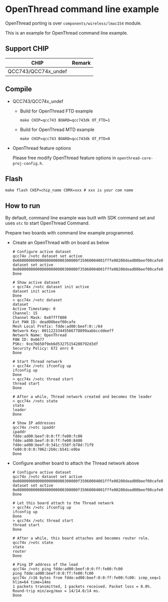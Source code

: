 # OpenThread command line example
OpenThread porting is over `components/wireless/lmac154` module. 

This is an example for OpenThread command line example.

## Support CHIP

|      CHIP        | Remark |
|:----------------:|:------:|
|QCC743/QCC74x_undef       |        |

## Compile
- QCC743/QCC74x_undef
    - Build for OpenThread FTD example
        ```shell
        make CHIP=qcc743 BOARD=qcc743dk OT_FTD=1
        ```
    
    - Build for OpenThread MTD example
        ```shell
        make CHIP=qcc743 BOARD=qcc743dk OT_FTD=0
        ```

- OpenThread feature options

  Please free modify OpenThread feature options in `openthread-core-proj-config.h`.

## Flash

```
make flash CHIP=chip_name COMX=xxx # xxx is your com name
```

## How to run

By default, command line example was built with SDK command set and uses `otc` to start OpenThread Command.

Prepare two boards with command line example programmed.

- Create an OpenThread with on board as below

  ```shell
  # Configure active dataset 
  qcc74x />otc dataset set active 0e080000000000000000000300000f35060004001fffe00208dead00beef00cafe0708fddead00beef0000051000112233445566778899aabbccddeeff030a4f70656e54687265616404109ce7b658f9eb6d53275154280792d3df0c0402a0f7f801026677
  dataset set active 0e080000000000000000000300000f35060004001fffe00208dead00beef00cafe0708fddead00beef0000051000112233445566778899aabbccddeeff030a4f70656e54687265616404109ce7b658f9eb6d53275154280792d3df0c0402a0f7f801026677
  Done
  
  # Show active dataset
  > qcc74x />otc dataset init active 
  dataset init active
  Done
  > qcc74x />otc dataset
  dataset
  Active Timestamp: 0
  Channel: 15
  Channel Mask: 0x07fff800
  Ext PAN ID: dead00beef00cafe
  Mesh Local Prefix: fdde:ad00:beef:0::/64
  Network Key: 00112233445566778899aabbccddeeff
  Network Name: OpenThread
  PAN ID: 0x6677
  PSKc: 9ce7b658f9eb6d53275154280792d3df
  Security Policy: 672 onrc 0
  Done
  
  # Start Thread network
  > qcc74x />otc ifconfig up
  ifconfig up
  Done
  > qcc74x />otc thread start
  thread start
  Done
  
  # After a while, Thread network created and becomes the leader
  > qcc74x />otc state
  state
  leader
  Done
  
  # Show IP addresses
  qcc74x />otc ipaddr
  ipaddr
  fdde:ad00:beef:0:0:ff:fe00:fc00
  fdde:ad00:beef:0:0:ff:fe00:8400
  fdde:ad00:beef:0:341c:558f:b78d:71f9
  fe80:0:0:0:7062:2b0c:b541:e9be
  Done
  
  ```

- Configure another board to attach the Thread network above

  ```shell
  # Configure active dataset 
  qcc74x />otc dataset set active 0e080000000000000000000300000f35060004001fffe00208dead00beef00cafe0708fddead00beef0000051000112233445566778899aabbccddeeff030a4f70656e54687265616404109ce7b658f9eb6d53275154280792d3df0c0402a0f7f801026677
  dataset set active 0e080000000000000000000300000f35060004001fffe00208dead00beef00cafe0708fddead00beef0000051000112233445566778899aabbccddeeff030a4f70656e54687265616404109ce7b658f9eb6d53275154280792d3df0c0402a0f7f801026677
  Done
  
  # Let this board attach to the Thread network
  > qcc74x />otc ifconfig up
  ifconfig up
  Done
  > qcc74x />otc thread start
  thread start
  Done
  
  # After a while, this board attaches and becomes router role.
  qcc74x />otc state
  state
  router
  Done
  
  # Ping IP address of the lead
  qcc74x />otc ping fdde:ad00:beef:0:0:ff:fe00:fc00
  ping fdde:ad00:beef:0:0:ff:fe00:fc00
  qcc74x />16 bytes from fdde:ad00:beef:0:0:ff:fe00:fc00: icmp_seq=1 hlim=64 time=14ms
  1 packets transmitted, 1 packets received. Packet loss = 0.0%. Round-trip min/avg/max = 14/14.0/14 ms.
  Done
  ```

  
